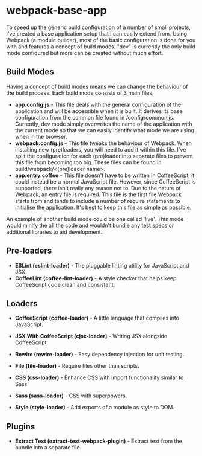 # webpack-base-app

To speed up the generic build configuration of a number of small projects, I've created a base application setup that I can easily extend from. Using Webpack (a module builder), most of the basic configuration is done for you with and features a concept of build modes. "dev" is currently the only build mode configured but more can be created without much effort.

## Build Modes

Having a concept of build modes means we can change the behaviour of the build process. Each build mode consists of 3 main files:

- **app.config.js** - This file deals with the general configuration of the application and will be accessible when it is built. It derives its base configuration from the common file found in /config/common.js. Currently, dev mode simply overwrites the name of the application with the current mode so that we can easily identify what mode we are using when in the browser.
- **webpack.config.js** - This file tweaks the behaviour of Webpack. When installing new (pre)loaders, you will need to add it within this file. I've split the configuration for each (pre)loader into separate files to prevent this file from becoming too big. These files can be found in build/webpack/<(pre)loader name>.
- **app.entry.coffee** - This file doesn't have to be written in CoffeeScript, it could instead be a normal JavaScript file. However, since CoffeeScript is supported, there isn't really any reason not to. Due to the nature of Webpack, an entry file is required. This file is the first file Webpack starts from and tends to include a number of require statements to initialise the application. It's best to keep this file as simple as possible.

An example of another build mode could be one called 'live'. This mode would minify the all the code and wouldn't bundle any test specs or additional libraries to aid development.

## Pre-loaders

- **ESLint (eslint-loader)** - The pluggable linting utility for JavaScript and JSX.
- **CoffeeLint (coffee-lint-loader)** - A style checker that helps keep CoffeeScript code clean and consistent. 

## Loaders

- **CoffeeScript (coffee-loader)** - A little language that compiles into JavaScript.
- **JSX With CoffeeScript (cjsx-loader)** - Writing JSX alongside CoffeeScript.

- **Rewire (rewire-loader)** - Easy dependency injection for unit testing.
- **File (file-loader)** - Require files other than scripts.

- **CSS (css-loader)** - Enhance CSS with import functionality similar to Sass. 
- **Sass (sass-loader)** - CSS with superpowers.
- **Style (style-loader)** - Add exports of a module as style to DOM.

## Plugins

- **Extract Text (extract-text-webpack-plugin)** - Extract text from the bundle into a separate file.

